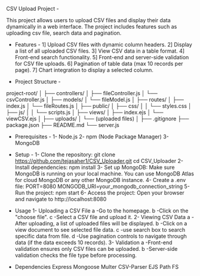 CSV Upload Project - 

This project allows users to upload CSV files and display their data dynamically in a web interface. The project includes features such as uploading csv file, search data and pagination.

* Features - 
	1] Upload CSV files with dynamic column headers.
	2] Display a list of all uploaded CSV files.
	3] View CSV data in a table format.
	4] Front-end search functionality.
	5] Front-end and server-side validation for CSV file uploads.
	6] Pagination of table data (max 10 records per page).
	7] Chart integration to display a selected column.

* Project Structure - 



project-root/
│
├── controllers/
│   ├── fileController.js
│   └── csvController.js
│
├── models/
│   └── fileModel.js
│
├── routes/
│   ├── index.js
│   └── fileRoutes.js
│
├── public/
│   ├── css/
│   │   └── styles.css
│   ├── js/
│   │   └── scripts.js
│
├── views/
│   ├── index.ejs
│   └── viewCSV.ejs
│
├── uploads/
│   └── (uploaded files)
│
├── .gitignore
├── package.json
├── README.md
└── server.js



* Prerequisites - 
	1- Node.js
	2- npm (Node Package Manager)
	3- MongoDB


*	Setup - 
	1- Clone the repository:
		 git clone https://github.com/tejasaher1/CSV_Uploader.git
		 cd CSV_Uploader
  2- Install dependencies:
     npm install
 	3- Set up MongoDB:
		 Make sure MongoDB is running on your local machine. You can use MongoDB Atlas for cloud MongoDB or any other MongoDB instance.
	4- Create a .env file:
		 PORT=8080
		 MONGODB_URI=your_mongodb_connection_string
  5- Run the project:
     npm start
 	6- Access the project:
     Open your browser and navigate to http://localhost:8080

*	Usage
	1- Uploading a CSV File
		 a -Go to the homepage.
	   b -Click on the "choose file".
	   c -Select a CSV file and upload it.
  2- Viewing CSV Data
		 a -After uploading, a list of uploaded files will be displayed.
		 b -Click on a view document to see selected file data.
		 c -use search box to search specific data from file.
		 d -Use pagination controls to navigate through data (if the data exceeds 10 records).
  3- Validation
		 a -Front-end validation ensures only CSV files can be uploaded.
		 b -Server-side validation checks the file type before processing.


* Dependencies
	Express
	Mongoose
	Multer
	CSV-Parser
	EJS
	Path
	FS


 
